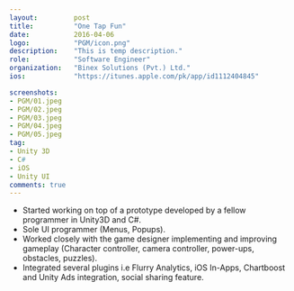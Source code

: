 ```yaml
---
layout:			post
title:			"One Tap Fun"
date:			2016-04-06
logo:			"PGM/icon.png"
description:	"This is temp description."
role:			"Software Engineer"
organization:	"Binex Solutions (Pvt.) Ltd."
ios:			"https://itunes.apple.com/pk/app/id1112404845"

screenshots:
- PGM/01.jpeg
- PGM/02.jpeg
- PGM/03.jpeg
- PGM/04.jpeg
- PGM/05.jpeg
tag:
- Unity 3D
- C#
- iOS
- Unity UI
comments: true
---
```


* Started working on top of a prototype developed by a fellow programmer in Unity3D and C#.
* Sole UI programmer (Menus, Popups).
* Worked closely with the game designer implementing and improving gameplay (Character controller, camera controller, power-ups, obstacles, puzzles).
* Integrated several plugins i.e Flurry Analytics, iOS In-Apps, Chartboost and Unity Ads integration, social sharing feature.
